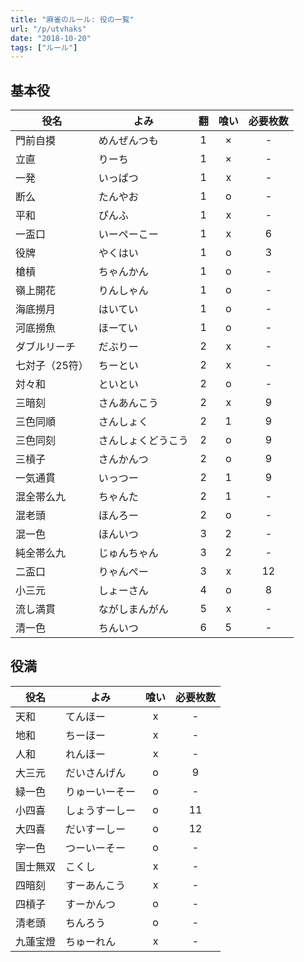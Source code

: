 ```yaml
---
title: "麻雀のルール: 役の一覧"
url: "/p/utvhaks"
date: "2018-10-20"
tags: ["ルール"]
---
```


基本役
----

| 役名 | よみ | 翻 | 喰い | 必要枚数 |
| ---- | ---- | :--: | :--: | :--: |
| 門前自摸 | めんぜんつも | 1 | × | - |
| 立直 | りーち | 1  | × | - |
| 一発 | いっぱつ | 1 | x | - |
| 断么 | たんやお | 1 | o | - |
| 平和 | ぴんふ | 1 | x | - |
| 一盃口 | いーぺーこー | 1 | x | 6 |
| 役牌 | やくはい | 1 | o | 3 |
| 槍槓 | ちゃんかん | 1 | o | - |
| 嶺上開花 | りんしゃん | 1 | o | - |
| 海底撈月 | はいてい | 1 | o | - |
| 河底撈魚 | ほーてい | 1 | o | - |
| ダブルリーチ | だぶりー | 2 | x | - |
| 七対子（25符） | ちーとい | 2 | x | - |
| 対々和 | といとい | 2 | o | - |
| 三暗刻 | さんあんこう | 2 | x | 9 |
| 三色同順 | さんしょく | 2 | 1 | 9 |
| 三色同刻 | さんしょくどうこう | 2 | o | 9 |
| 三槓子 | さんかんつ | 2 | o | 9 |
| 一気通貫 | いっつー | 2 | 1 | 9 |
| 混全帯么九 | ちゃんた | 2 | 1 | - |
| 混老頭 | ほんろー | 2 | o | - |
| 混一色 | ほんいつ | 3 | 2 | - |
| 純全帯么九 | じゅんちゃん | 3 | 2 | - |
| 二盃口 | りゃんぺー | 3 | x | 12 |
| 小三元 | しょーさん | 4 | o | 8 |
| 流し満貫 | ながしまんがん | 5 | x | - |
| 清一色 | ちんいつ | 6 | 5 | - |


役満
----

| 役名 | よみ | 喰い | 必要枚数 |
| ---- | ---- | :--: | :--: |
| 天和 | てんほー | x | - |
| 地和 | ちーほー | x | - |
| 人和 | れんほー | x | - |
| 大三元 | だいさんげん | o | 9 |
| 緑一色 | りゅーいーそー | o | - |
| 小四喜 | しょうすーしー | o | 11 |
| 大四喜 | だいすーしー | o | 12 |
| 字一色 | つーいーそー | o | - |
| 国士無双 | こくし | x | - |
| 四暗刻 | すーあんこう | x | - |
| 四槓子 | すーかんつ | o | - |
| 清老頭 | ちんろう | o | - |
| 九蓮宝燈 | ちゅーれん | x | - |

